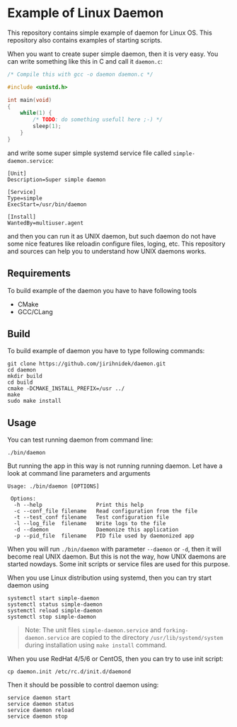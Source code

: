 # Example of Linux Daemon

This repository contains simple example of daemon for Linux OS.
This repository also contains examples of starting scripts.

When you want to create super simple daemon, then it is very easy.
You can write something like this in C and call it `daemon.c`:

```c
/* Compile this with gcc -o daemon daemon.c */

#include <unistd.h>

int main(void)
{
    while(1) {
        /* TODO: do something usefull here ;-) */
        sleep(1);
    }
}
```

and write some super simple systemd service file called `simple-daemon.service`:

    [Unit]
    Description=Super simple daemon

    [Service]
    Type=simple
    ExecStart=/usr/bin/daemon

    [Install]
    WantedBy=multiuser.agent

and then you can run it as UNIX daemon, but such daemon do not have some
nice features like reloadin configure files, loging, etc. This repository
and sources can help you to understand how UNIX daemons works. 

## Requirements

To build example of the daemon you have to have following tools

* CMake
* GCC/CLang

## Build

To build example of daemon you have to type following commands:

    git clone https://github.com/jirihnidek/daemon.git
    cd daemon
    mkdir build
    cd build
    cmake -DCMAKE_INSTALL_PREFIX=/usr ../
    make
    sudo make install

## Usage

You can test running daemon from command line:

    ./bin/daemon

But running the app in this way is not running running daemon. Let
have a look at command line parameters and arguments

    Usage: ./bin/daemon [OPTIONS]

     Options:
      -h --help                 Print this help
      -c --conf_file filename   Read configuration from the file
      -t --test_conf filename   Test configuration file
      -l --log_file  filename   Write logs to the file
      -d --daemon               Daemonize this application
      -p --pid_file  filename   PID file used by daemonized app

When you will run `./bin/daemon` with parameter `--daemon` or `-d`, then
it will become real UNIX daemon. But this is not the way, how UNIX daemons
are started nowdays. Some init scripts or service files are used for
this purpose.

When you use Linux distribution using systemd, then you can try start daemon using

    systemctl start simple-daemon
    systemctl status simple-daemon
    systemctl reload simple-daemon
    systemctl stop simple-daemon

> Note: The unit files `simple-daemon.service` and `forking-daemon.service` 
are copied to the directory `/usr/lib/systemd/system` during installation using
`make install` command.

When you use RedHat 4/5/6 or CentOS, then you can try to use init script:

    cp daemon.init /etc/rc.d/init.d/daemond

Then it should be possible to control daemon using:

    service daemon start
    service daemon status
    service daemon reload
    service daemon stop